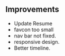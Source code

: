 ## Improvements
* Update Resume
* favcon too small
* nav bar not fixed.
* responsive design.
* Better timeline.